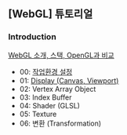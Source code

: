 ## [WebGL] 튜토리얼

### Introduction
[WebGL 소개, 스택, OpenGL과 비교]({{site.url}}/2019/04/19/webgl-introduction.html)
- 00: [작업환경 설정]({{site.url}}/2019/04/19/webgl-configuration.html)
- 01: [Display (Canvas, Viewport)]({{site.url}}/2019/04/19/webl-display.html)
- 02: Vertex Array Object
- 03: Index Buffer
- 04: Shader (GLSL)
- 05: Texture
- 06: 변환 (Transformation)